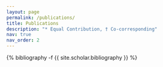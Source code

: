 ```yaml
---
layout: page
permalink: /publications/
title: Publications
description: "* Equal Contribution, † Co-corresponding"
nav: true
nav_order: 2
---
```

<!-- _pages/publications.md -->
<div class="publications">

{% bibliography -f {{ site.scholar.bibliography }} %}

</div>
